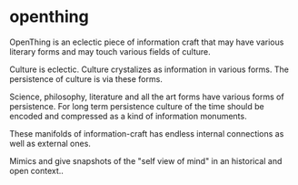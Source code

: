 # openthing
OpenThing is an eclectic piece of information craft that may have various literary forms and may touch various fields of culture.

Culture is eclectic. Culture crystalizes as information in various forms. The persistence of culture is via these forms.

Science, philosophy, literature and all the art forms have various forms of persistence. For long term persistence culture of the time should be encoded and compressed as a kind of information monuments.

These manifolds of information-craft has endless internal connections as well as external ones.

Mimics and give snapshots of the "self view of mind" in an historical and open context..


